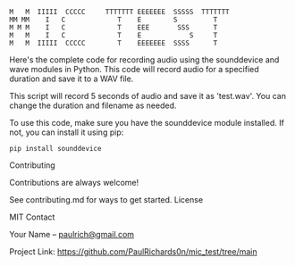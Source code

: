```
M   M  IIIII  CCCCC     TTTTTTT EEEEEEE  SSSSS  TTTTTTT
MM MM    I   C             T    E        S         T
M M M    I   C             T    EEE       SSS      T
M   M    I   C             T    E            S     T
M   M  IIIII  CCCCC        T    EEEEEEE  SSSS      T
```

Here's the complete code for recording audio using the sounddevice and wave modules in Python. This code will record audio for a specified duration and save it to a WAV file.

This script will record 5 seconds of audio and save it as 'test.wav'. You can change the duration and filename as needed.

To use this code, make sure you have the sounddevice module installed. If not, you can install it using pip:

```pip install sounddevice```




Contributing

Contributions are always welcome!

See contributing.md for ways to get started.
License

MIT
Contact

Your Name – paulrich@gmail.com

Project Link:  https://github.com/PaulRichards0n/mic_test/tree/main
